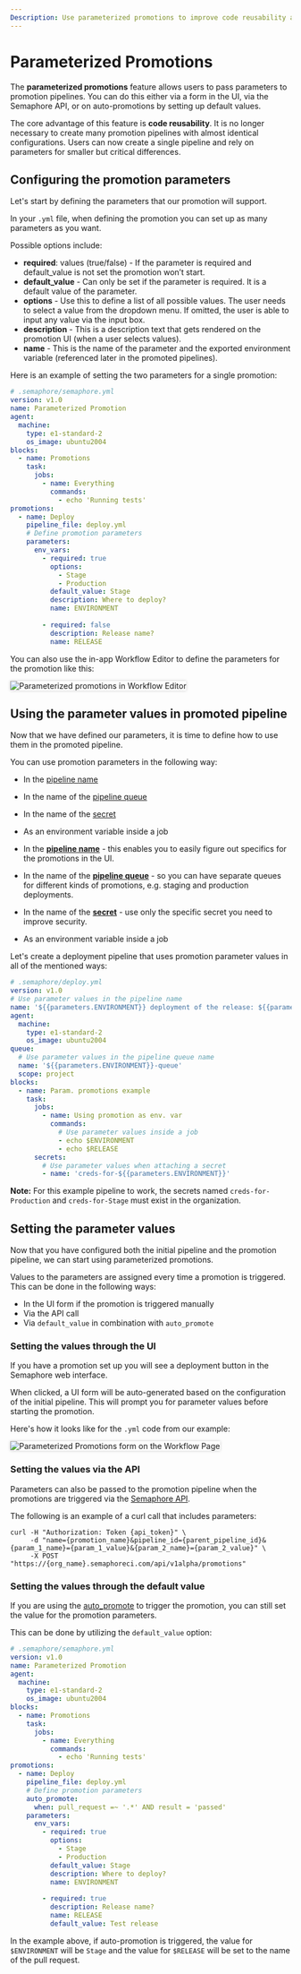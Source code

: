 ```yaml
---
Description: Use parameterized promotions to improve code reusability and to dynamically configure your promotions and deployments.
---
```


# Parameterized Promotions

The **parameterized promotions** feature allows users to pass parameters to promotion
pipelines. You can do this either via a form in the UI,
via the Semaphore API, or on auto-promotions by setting up default values.

The core advantage of this feature is **code reusability**. It is no longer necessary to create many promotion pipelines with almost identical configurations. Users can now create a single pipeline and rely on parameters for smaller but critical differences.

## Configuring the promotion parameters

Let's start by defining the parameters that our promotion will support.

In your `.yml` file, when defining the promotion you can set up
as many parameters as you want.

Possible options include:

- **required**: values (true/false) - If the parameter is required and
default_value is not set the promotion won’t start.
- **default_value** - Can only be set if the parameter is required. It is a default value of the parameter.
- **options** - Use this to define a list of all possible values. The user needs to select a value from the dropdown menu. If omitted, the user is able to input any value via the input box.
- **description** - This is a description text that gets rendered on
the promotion UI (when a user selects values).
- **name** - This is the name of the parameter and the exported
environment variable (referenced later in the promoted
pipelines).

Here is an example of setting the two parameters for a single promotion:

``` yaml
# .semaphore/semaphore.yml
version: v1.0
name: Parameterized Promotion
agent:
  machine:
    type: e1-standard-2
    os_image: ubuntu2004
blocks:
  - name: Promotions
    task:
      jobs:
        - name: Everything
          commands:
            - echo 'Running tests'
promotions:
  - name: Deploy
    pipeline_file: deploy.yml
    # Define promotion parameters
    parameters:
      env_vars:
        - required: true
          options:
            - Stage
            - Production
          default_value: Stage
          description: Where to deploy?
          name: ENVIRONMENT
       
        - required: false
          description: Release name?
          name: RELEASE
```

You can also use the in-app Workflow Editor to define the parameters for the promotion like this:

<img style="box-shadow: 0px 0px 5px #ccc" src="/essentials/img/parameterized-promotions/wf-editor.png" alt="Parameterized promotions in Workflow Editor">

## Using the parameter values in promoted pipeline

Now that we have defined our parameters, it is time to define how to use them in the promoted pipeline.

You can use promotion parameters in the following way:

- In the [pipeline name](https://docs.semaphoreci.com/reference/pipeline-yaml-reference/#example-of-name-usage)
- In the name of the [pipeline queue](https://docs.semaphoreci.com/reference/pipeline-yaml-reference/#queue)
- In the name of the [secret](https://docs.semaphoreci.com/reference/pipeline-yaml-reference/#secrets)
- As an environment variable inside a job

- In the **[pipeline name](https://docs.semaphoreci.com/reference/pipeline-yaml-reference/#example-of-name-usage)** - this enables you to easily figure out specifics for the promotions in the UI.
- In the name of the **[pipeline queue](https://docs.semaphoreci.com/reference/pipeline-yaml-reference/#queue)** - so you can have separate queues for different kinds of promotions, e.g. staging and production deployments.
- In the name of the **[secret](https://docs.semaphoreci.com/reference/pipeline-yaml-reference/#secrets)** - use only the specific secret you need to improve security.
- As an environment variable inside a job

Let's create a deployment pipeline that uses promotion parameter values in all of the mentioned ways:

``` yaml
# .semaphore/deploy.yml
version: v1.0
# Use parameter values in the pipeline name
name: '${{parameters.ENVIRONMENT}} deployment of the release: ${{parameters.RELEASE}}'
agent:
  machine:
    type: e1-standard-2
    os_image: ubuntu2004
queue:
  # Use parameter values in the pipeline queue name
  name: '${{parameters.ENVIRONMENT}}-queue'
  scope: project
blocks:
  - name: Param. promotions example
    task:
      jobs:
        - name: Using promotion as env. var
          commands:
            # Use parameter values inside a job
            - echo $ENVIRONMENT
            - echo $RELEASE
      secrets:
        # Use parameter values when attaching a secret
        - name: 'creds-for-${{parameters.ENVIRONMENT}}'
```

**Note:** For this example pipeline to work, the secrets named `creds-for-Production` and `creds-for-Stage` must exist in the organization.

## Setting the parameter values

Now that you have configured both the initial pipeline and the promotion pipeline, we can start using parameterized promotions.

Values to the parameters are assigned every time a promotion is triggered. This can be done in the following ways:

- In the UI form if the promotion is triggered manually
- Via the API call
- Via `default_value` in combination with `auto_promote`

### Setting the values through the UI

If you have a promotion set up you will see a deployment button in the Semaphore web interface.

When clicked, a UI form will be auto-generated based on the configuration of the initial pipeline. This will prompt you for parameter values before starting the promotion.

Here's how it looks like for the `.yml` code from our example:

<img style="box-shadow: 0px 0px 5px #ccc" src="/essentials/img/parameterized-promotions/ui-form.png" alt="Parameterized Promotions form on the Workflow Page">

### Setting the values via the API

Parameters can also be passed to the promotion pipeline when the promotions are triggered via the [Semaphore API](https://docs.semaphoreci.com/reference/api-v1alpha/).

The following is an example of a curl call that includes parameters:

```
curl -H "Authorization: Token {api_token}" \
     -d "name={promotion_name}&pipeline_id={parent_pipeline_id}&{param_1_name}={param_1_value}&{param_2_name}={param_2_value}" \
     -X POST "https://{org_name}.semaphoreci.com/api/v1alpha/promotions"
```

### Setting the values through the default value

If you are using the [auto_promote](https://docs.semaphoreci.com/reference/pipeline-yaml-reference/#auto_promote) to trigger the promotion, you can still set the value for the promotion parameters.

This can be done by utilizing the `default_value` option:

``` yaml
# .semaphore/semaphore.yml
version: v1.0
name: Parameterized Promotion
agent:
  machine:
    type: e1-standard-2
    os_image: ubuntu2004
blocks:
  - name: Promotions
    task:
      jobs:
        - name: Everything
          commands:
            - echo 'Running tests'
promotions:
  - name: Deploy
    pipeline_file: deploy.yml
    # Define promotion parameters
    auto_promote:
      when: pull_request =~ '.*' AND result = 'passed'
    parameters:
      env_vars:
        - required: true
          options:
            - Stage
            - Production
          default_value: Stage
          description: Where to deploy?
          name: ENVIRONMENT
          
        - required: true
          description: Release name?
          name: RELEASE
          default_value: Test release
```

In the example above, if auto-promotion is triggered, the value for `$ENVIRONMENT` will be `Stage` and the value for `$RELEASE` will be set to the name of the pull request.